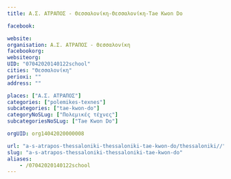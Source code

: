 ```yaml
---
title: Α.Σ. ΑΤΡΑΠΟΣ - Θεσσαλονίκη-Θεσσαλονίκη-Tae Kwon Do

facebook:

website:
organisation: Α.Σ. ΑΤΡΑΠΟΣ - Θεσσαλονίκη
facebookorg:
websiteorg:
UID: "07042020140122school"
cities: "Θεσσαλονίκη"
perioxi: ""
address: ""

places: ["Α.Σ. ΑΤΡΑΠΟΣ"]
categories: ["polemikes-texnes"]
subcategories: ["tae-kwon-do"]
categoryNoSLug: ["Πολεμικές τέχνες"]
subcategoriesNoSLug: ["Tae Kwon Do"]

orgUID: org14042020000008

url: "a-s-atrapos-thessaloniki-thessaloniki-tae-kwon-do/thessaloniki//"
slug: "a-s-atrapos-thessaloniki-thessaloniki-tae-kwon-do"
aliases:
    - /07042020140122school
---
```





